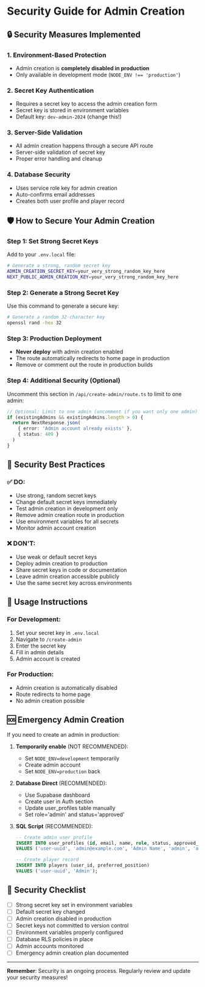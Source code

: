 # Security Guide for Admin Creation

## 🔒 Security Measures Implemented

### 1. **Environment-Based Protection**
- Admin creation is **completely disabled in production**
- Only available in development mode (`NODE_ENV !== 'production'`)

### 2. **Secret Key Authentication**
- Requires a secret key to access the admin creation form
- Secret key is stored in environment variables
- Default key: `dev-admin-2024` (change this!)

### 3. **Server-Side Validation**
- All admin creation happens through a secure API route
- Server-side validation of secret key
- Proper error handling and cleanup

### 4. **Database Security**
- Uses service role key for admin creation
- Auto-confirms email addresses
- Creates both user profile and player record

## 🛡️ How to Secure Your Admin Creation

### Step 1: Set Strong Secret Keys
Add to your `.env.local` file:
```bash
# Generate a strong, random secret key
ADMIN_CREATION_SECRET_KEY=your_very_strong_random_key_here
NEXT_PUBLIC_ADMIN_CREATION_KEY=your_very_strong_random_key_here
```

### Step 2: Generate a Strong Secret Key
Use this command to generate a secure key:
```bash
# Generate a random 32-character key
openssl rand -hex 32
```

### Step 3: Production Deployment
- **Never deploy** with admin creation enabled
- The route automatically redirects to home page in production
- Remove or comment out the route in production builds

### Step 4: Additional Security (Optional)
Uncomment this section in `/api/create-admin/route.ts` to limit to one admin:
```typescript
// Optional: Limit to one admin (uncomment if you want only one admin)
if (existingAdmins && existingAdmins.length > 0) {
  return NextResponse.json(
    { error: 'Admin account already exists' },
    { status: 409 }
  )
}
```

## 🚨 Security Best Practices

### ✅ DO:
- Use strong, random secret keys
- Change default secret keys immediately
- Test admin creation in development only
- Remove admin creation route in production
- Use environment variables for all secrets
- Monitor admin account creation

### ❌ DON'T:
- Use weak or default secret keys
- Deploy admin creation to production
- Share secret keys in code or documentation
- Leave admin creation accessible publicly
- Use the same secret key across environments

## 🔧 Usage Instructions

### For Development:
1. Set your secret key in `.env.local`
2. Navigate to `/create-admin`
3. Enter the secret key
4. Fill in admin details
5. Admin account is created

### For Production:
- Admin creation is automatically disabled
- Route redirects to home page
- No admin creation possible

## 🆘 Emergency Admin Creation

If you need to create an admin in production:

1. **Temporarily enable** (NOT RECOMMENDED):
   - Set `NODE_ENV=development` temporarily
   - Create admin account
   - Set `NODE_ENV=production` back

2. **Database Direct** (RECOMMENDED):
   - Use Supabase dashboard
   - Create user in Auth section
   - Update user_profiles table manually
   - Set role='admin' and status='approved'

3. **SQL Script** (RECOMMENDED):
   ```sql
   -- Create admin user profile
   INSERT INTO user_profiles (id, email, name, role, status, approved_at)
   VALUES ('user-uuid', 'admin@example.com', 'Admin Name', 'admin', 'approved', NOW());

   -- Create player record
   INSERT INTO players (user_id, preferred_position)
   VALUES ('user-uuid', 'Admin');
   ```

## 📝 Security Checklist

- [ ] Strong secret key set in environment variables
- [ ] Default secret key changed
- [ ] Admin creation disabled in production
- [ ] Secret keys not committed to version control
- [ ] Environment variables properly configured
- [ ] Database RLS policies in place
- [ ] Admin accounts monitored
- [ ] Emergency admin creation plan documented

---

**Remember**: Security is an ongoing process. Regularly review and update your security measures!
